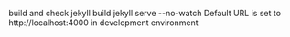 build and check
jekyll build
jekyll serve --no-watch
Default URL is set to http://localhost:4000 in development environment